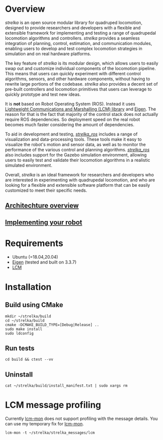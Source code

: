 # Overview

*strelka* is an open source modular library for quadruped locomotion, designed to provide researchers and developers with a flexible and extensible framework for implementing and testing a range of quadrupedal locomotion algorithms and controllers. *strelka* provides a seamless integration of planning, control, estimation, and communication modules, enabling users to develop and test complex locomotion strategies in simulation and on real hardware platforms.

The key feature of *strelka* is its modular design, which allows users to easily swap out and customize individual components of the locomotion pipeline. This means that users can quickly experiment with different control algorithms, sensors, and other hardware components, without having to rewrite large portions of the codebase. *strelka* also provides a decent set of pre-built controllers and locomotion primitives that users can leverage to quickly prototype and test new ideas.

It is **not** based on Robot Operating System (ROS). Instead it uses [Lightweight Communications and Marshalling (LCM) library](https://github.com/lcm-proj/lcm) and [Eigen](https://eigen.tuxfamily.org/index.php?title=Main_Page). The reason for that is the fact that majority of the control stack does not actually require ROS dependencies. So deployment speed on the real robot becomes much faster considering the amount of dependencies.

To aid in development and testing, [*strelka_ros*](https://github.com/RumblingTurtle/strelka_ros) includes a range of visualization and data-processing tools. These tools make it easy to visualize the robot's motion and sensor data, as well as to monitor the performance of the various control and planning algorithms. [*strelka_ros*](https://github.com/RumblingTurtle/strelka_ros) also includes support for the Gazebo simulation environment, allowing users to easily test and validate their locomotion algorithms in a realistic simulated environment.

Overall, *strelka* is an ideal framework for researchers and developers who are interested in experimenting with quadrupedal locomotion, and who are looking for a flexible and extensible software platform that can be easily customized to meet their specific needs.
## [Architechture overview](https://github.com/RumblingTurtle/strelka/wiki/Architechture-overview)
## [Implementing your robot](https://github.com/RumblingTurtle/strelka/wiki/Implementing-your-robot)
# Requirements
- Ubuntu (=18.04,20.04)
- [Eigen](https://eigen.tuxfamily.org/index.php?title=Main_Page) (tested and built on 3.3.7)
- [LCM](https://github.com/lcm-proj/lcm) 
# Installation
## Build using CMake
```
mkdir ~/strelka/build
cd ~/strelka/build
cmake -DCMAKE_BUILD_TYPE=[Debug|Release] ..
sudo make install
sudo ldconfig
```

## Run tests
```
cd build && ctest --vv
```

## Uninstall
```
cat ~/strelka/build/install_manifest.txt | sudo xargs rm 
```
#  LCM message profiling
Currently [lcm-mon](https://github.com/trehansiddharth/lcm-mon) does not support profiling with the message details. You can use my temporary fix for [lcm-mon](https://github.com/RumblingTurtle/lcm-mon/tree/lcm_gen_compatibility). 

```
lcm-mon -t ~/strelka/strelka_messages/lcm
```
